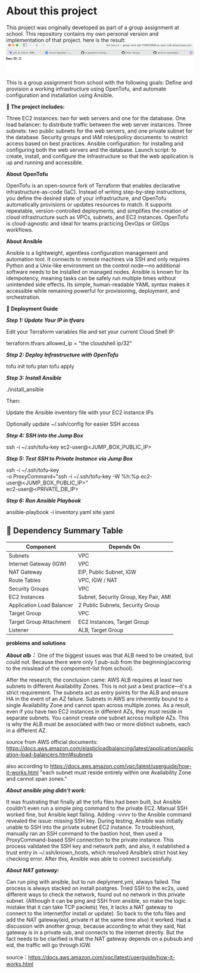 # About this project


This project was originally developed as part of a group assignment at school.
This repository contains my own personal version and implementation of that project.
here is the result:
![the result of the project](/images/results.png)



This is a group assignment from school with the following goals:
Define and provision a working infrastructure using OpenTofu,
and automate configuration and installation using Ansible.

**🔧 The project includes:**


Three EC2 instances: two for web servers and one for the database.
One load balancer: to distribute traffic between the web server instances.
Three subnets: two public subnets for the web servers, and one private subnet for the database.
Security groups and IAM roles/policy documents: to restrict access based on best practices.
Ansible configuration: for installing and configuring both the web servers and the database.
Launch script: to create, install, and configure the infrastructure so that the web application is up and running and accessible.



**About OpenTofu**

OpenTofu is an open-source fork of Terraform that enables declarative infrastructure-as-code (IaC). Instead of writing step-by-step instructions, you define the desired state of your infrastructure, and OpenTofu automatically provisions or updates resources to match. It supports repeatable, version-controlled deployments, and simplifies the creation of cloud infrastructure such as VPCs, subnets, and EC2 instances. OpenTofu is cloud-agnostic and ideal for teams practicing DevOps or GitOps workflows.


**About Ansible**

Ansible is a lightweight, agentless configuration management and automation tool. It connects to remote machines via SSH and only requires Python and a Unix-like environment on the control node—no additional software needs to be installed on managed nodes. Ansible is known for its idempotency, meaning tasks can be safely run multiple times without unintended side effects. Its simple, human-readable YAML syntax makes it accessible while remaining powerful for provisioning, deployment, and orchestration.




**🚀 Deployment Guide**

***Step 1: Update Your IP in tfvars***

Edit your Terraform variables file and set your current Cloud Shell IP:

terraform.tfvars
allowed_ip = "the cloudshell ip/32"

***Step 2: Deploy Infrastructure with OpenTofu***

tofu init
tofu plan
tofu apply

***Step 3: Install Ansible***

./install_ansible

Then:

Update the Ansible inventory file with your EC2 instance IPs

Optionally update ~/.ssh/config for easier SSH access

***Step 4: SSH into the Jump Box***

ssh -i ~/.ssh/tofu-key ec2-user@<JUMP_BOX_PUBLIC_IP>

***Step 5: Test SSH to Private Instance via Jump Box***

ssh -i ~/.ssh/tofu-key \
  -o ProxyCommand="ssh -i ~/.ssh/tofu-key -W %h:%p ec2-user@<JUMP_BOX_PUBLIC_IP>" \
  ec2-user@<PRIVATE_DB_IP>

***Step 6: Run Ansible Playbook***

ansible-playbook -i inventory.yaml site.yaml




## 🔗 Dependency Summary Table

| **Component**                  | **Depends On**                            |
|-------------------------------|-------------------------------------------|
| Subnets                       | VPC                                       |
| Internet Gateway (IGW)        | VPC                                       |
| NAT Gateway                   | EIP, Public Subnet, IGW                   |
| Route Tables                  | VPC, IGW / NAT                            |
| Security Groups               | VPC                                       |
| EC2 Instances                 | Subnet, Security Group, Key Pair, AMI     |
| Application Load Balancer     | 2 Public Subnets, Security Group          |
| Target Group                  | VPC                                       |
| Target Group Attachment       | EC2 Instances, Target Group               |
| Listener                      | ALB, Target Group                         |


**problems and solutions** 

***About alb：*** 
One of the biggest issues was that ALB need to be created, but could not.  Because there were only 1 pub-sub from the beginning(accoring to the misslead of the compoment-list from school).

After the research, the conclusion came: AWS ALB requires at least two subnets in different Availability Zones. This is not just a best practice—it's a strict requirement. The subnets act as entry points for the ALB and ensure HA in the event of an AZ failure. Subnets in AWS are inherently bound to a single Availability Zone and cannot span across multiple zones. As a result, even if you have two EC2 instances in different AZs, they must reside in separate subnets. You cannot create one subnet across multiple AZs. This is why the ALB must be associated with two or more distinct subnets, each in a different AZ.

source from AWS official documents:
https://docs.aws.amazon.com/elasticloadbalancing/latest/application/application-load-balancers.html#subnets

also according to https://docs.aws.amazon.com/vpc/latest/userguide/how-it-works.html
"each subnet must reside entirely within one Availability Zone and cannot span zones."



***About ansible ping didn’t work:***

It was frustrating that finally all the tofu files had been built, but Ansible couldn’t even run a simple ping command to the private EC2. Manual SSH worked fine, but Ansible kept failing. Adding -vvvv to the Ansible command revealed the issue: missing SSH key. During testing, Ansible was initially unable to SSH into the private subnet EC2 instance. To troubleshoot,  manually ran an SSH command to the bastion host, then used a ProxyCommand-based SSH connection to the private instance. This process validated the SSH key and network path, and also, it established a trust entry in ~/.ssh/known_hosts, which resolved Ansible’s strict host key checking error. After this, Ansible was able to connect successfully.


***About NAT gateway:***

Can run ping with ansible, but to run deplyment.yml, always failed. The process is always stacked on install postgres. Tried SSH to the ec2s, used different ways to check the network, found out no network in this private subnet. (Although it can be ping and SSH from ansible, so make the logic mistake that it can take TCP packets)
Yes, it lacks a NAT gateway to connect to the internet(for install or update). So back to the tofu files and add the NAT gateway(eid, private rt at the same time also) it worked.
Had a discussion with another group, because according to what they said, Nat gateway is in a private sub, and connects to the internet directly. But the fact needs to be clarified is that the NAT gateway depends on a pubsub and eid, the traffic will go through IGW. 

source：https://docs.aws.amazon.com/vpc/latest/userguide/how-it-works.html